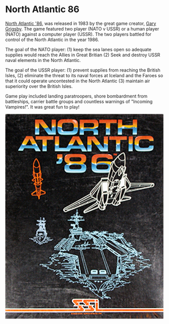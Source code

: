 # North Atlantic 86

[North Atlantic '86](https://en.wikipedia.org/wiki/North_Atlantic_%2786), was released in 1983 by the great game creator, [Gary Grigsby](https://en.wikipedia.org/wiki/Gary_Grigsby). The game featured two player (NATO v USSR) or a human player (NATO) against a computer player (USSR). The two players battled for control of the North Atlantic in the year 1986. 

The goal of the NATO player: 
    (1) keep the sea lanes open so adequate supplies would reach the Allies in Great Britian 
    (2) Seek and destroy USSR naval elements in the North Atlantic. 

The goal of the USSR player: 
    (1) prevent  supplies from reaching the British Isles, 
    (2) eliminate the threat to its naval forces at Iceland and the Faroes so that it could operate uncontested in the North Atlantic
    (3) maintain air superiority over the British Isles. 

Game play included landing paratroopers, shore bombardment from battleships, carrier battle groups and countless warnings of "Incoming Vampires!". It was great fun to play!

![Original Box Front](https://raw.githubusercontent.com/sorens/northatlantic86/master/docs/images/box-front.png "North Atlantic '86 Box Cover")
